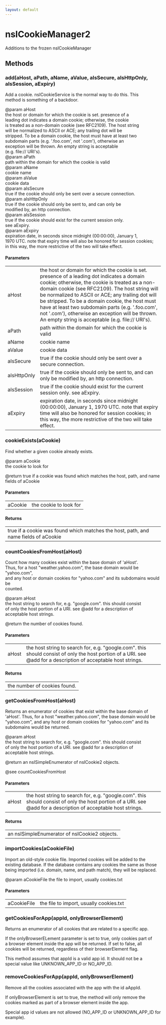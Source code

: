 ```yaml
---
layout: default
---
```


# nsICookieManager2 #
   
Additions to the frozen nsICookieManager  
  

## Methods ##

### add(aHost, aPath, aName, aValue, aIsSecure, aIsHttpOnly, aIsSession, aExpiry) ###
  
Add a cookie. nsICookieService is the normal way to do this. This  
method is something of a backdoor.  
  
@param aHost  
       the host or domain for which the cookie is set. presence of a  
       leading dot indicates a domain cookie; otherwise, the cookie  
       is treated as a non-domain cookie (see RFC2109). The host string  
       will be normalized to ASCII or ACE; any trailing dot will be  
       stripped. To be a domain cookie, the host must have at least two  
       subdomain parts (e.g. '.foo.com', not '.com'), otherwise an  
       exception will be thrown. An empty string is acceptable  
       (e.g. file:// URI's).  
@param aPath  
       path within the domain for which the cookie is valid  
@param aName  
       cookie name  
@param aValue  
       cookie data  
@param aIsSecure  
       true if the cookie should only be sent over a secure connection.  
@param aIsHttpOnly  
       true if the cookie should only be sent to, and can only be  
       modified by, an http connection.  
@param aIsSession  
       true if the cookie should exist for the current session only.  
       see aExpiry.  
@param aExpiry  
       expiration date, in seconds since midnight (00:00:00), January 1,  
       1970 UTC. note that expiry time will also be honored for session cookies;  
       in this way, the more restrictive of the two will take effect.  
  

#### Parameters ####

<table>

<tr>
<td>aHost</td>
<td>       the host or domain for which the cookie is set. presence of a  
       leading dot indicates a domain cookie; otherwise, the cookie  
       is treated as a non-domain cookie (see RFC2109). The host string  
       will be normalized to ASCII or ACE; any trailing dot will be  
       stripped. To be a domain cookie, the host must have at least two  
       subdomain parts (e.g. '.foo.com', not '.com'), otherwise an  
       exception will be thrown. An empty string is acceptable  
       (e.g. file:// URI's).  
</td>
</tr>

<tr>
<td>aPath</td>
<td>       path within the domain for which the cookie is valid  
</td>
</tr>

<tr>
<td>aName</td>
<td>       cookie name  
</td>
</tr>

<tr>
<td>aValue</td>
<td>       cookie data  
</td>
</tr>

<tr>
<td>aIsSecure</td>
<td>       true if the cookie should only be sent over a secure connection.  
</td>
</tr>

<tr>
<td>aIsHttpOnly</td>
<td>       true if the cookie should only be sent to, and can only be  
       modified by, an http connection.  
</td>
</tr>

<tr>
<td>aIsSession</td>
<td>       true if the cookie should exist for the current session only.  
       see aExpiry.  
</td>
</tr>

<tr>
<td>aExpiry</td>
<td>       expiration date, in seconds since midnight (00:00:00), January 1,  
       1970 UTC. note that expiry time will also be honored for session cookies;  
       in this way, the more restrictive of the two will take effect.  
</td>
</tr>

</table>

### cookieExists(aCookie) ###
  
Find whether a given cookie already exists.  
  
@param aCookie  
       the cookie to look for  
  
@return true if a cookie was found which matches the host, path, and name  
        fields of aCookie  
  

#### Parameters ####

<table>

<tr>
<td>aCookie</td>
<td>       the cookie to look for  
</td>
</tr>

</table>

#### Returns ####

<table>

<tr>
<td>true if a cookie was found which matches the host, path, and name  
        fields of aCookie  
</td>
</tr>

</table>

### countCookiesFromHost(aHost) ###
  
Count how many cookies exist within the base domain of 'aHost'.  
Thus, for a host "weather.yahoo.com", the base domain would be "yahoo.com",  
and any host or domain cookies for "yahoo.com" and its subdomains would be  
counted.  
  
@param aHost  
       the host string to search for, e.g. "google.com". this should consist  
       of only the host portion of a URI. see @add for a description of  
       acceptable host strings.  
  
@return the number of cookies found.  
  

#### Parameters ####

<table>

<tr>
<td>aHost</td>
<td>       the host string to search for, e.g. "google.com". this should consist  
       of only the host portion of a URI. see @add for a description of  
       acceptable host strings.  
</td>
</tr>

</table>

#### Returns ####

<table>

<tr>
<td>the number of cookies found.  
</td>
</tr>

</table>

### getCookiesFromHost(aHost) ###
  
Returns an enumerator of cookies that exist within the base domain of  
'aHost'. Thus, for a host "weather.yahoo.com", the base domain would be  
"yahoo.com", and any host or domain cookies for "yahoo.com" and its  
subdomains would be returned.  
  
@param aHost  
       the host string to search for, e.g. "google.com". this should consist  
       of only the host portion of a URI. see @add for a description of  
       acceptable host strings.  
  
@return an nsISimpleEnumerator of nsICookie2 objects.  
  
@see countCookiesFromHost  
  

#### Parameters ####

<table>

<tr>
<td>aHost</td>
<td>       the host string to search for, e.g. "google.com". this should consist  
       of only the host portion of a URI. see @add for a description of  
       acceptable host strings.  
</td>
</tr>

</table>

#### Returns ####

<table>

<tr>
<td>an nsISimpleEnumerator of nsICookie2 objects.  
</td>
</tr>

</table>

### importCookies(aCookieFile) ###
  
Import an old-style cookie file. Imported cookies will be added to the  
existing database. If the database contains any cookies the same as those  
being imported (i.e. domain, name, and path match), they will be replaced.  
  
@param aCookieFile the file to import, usually cookies.txt  
  

#### Parameters ####

<table>

<tr>
<td>aCookieFile</td>
<td>the file to import, usually cookies.txt  
</td>
</tr>

</table>

### getCookiesForApp(appId, onlyBrowserElement) ###
  
Returns an enumerator of all cookies that are related to a specific app.  
  
If the onlyBrowserELement parameter is set to true, only cookies part of  
a browser element inside the app will be returned. If set to false, all  
cookies will be returned, regardless of their browserElement flag.  
  
This method assumes that appId is a valid app id. It should not be a  
special value like UNKNOWN_APP_ID or NO_APP_ID.  
  

### removeCookiesForApp(appId, onlyBrowserElement) ###
  
Remove all the cookies associated with the app with the id aAppId.  
  
If onlyBrowserElement is set to true, the method will only remove the  
cookies marked as part of a browser element inside the app.  
  
Special app id values are not allowed (NO_APP_ID or UNKNOWN_APP_ID for example).  
  
